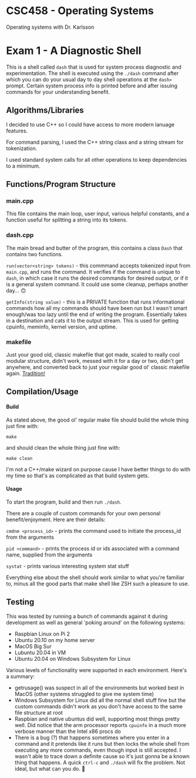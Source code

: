 # CSC458 - Operating Systems
Operating systems with Dr. Karlsson

# Exam 1 - A Diagnostic Shell

This is a shell called `dash` that is used for system process diagnostic and experimentation.
The shell is executed using the `./dash` command after which you can do your usual day to day shell operations at the `dash> ` prompt. Certain system process info is printed before and after issuing commands for your understanding benefit. 

## Algorithms/Libraries

I decided to use C++ so I could have access to more modern lanuage features.

For command parsing, I used the C++ string class and a string stream for tokenization.

I used standard system calls for all other operations to keep dependencies to a minimum.

## Functions/Program Structure

### main.cpp

This file contains the main loop, user input, various helpful constants, and a function useful for splitting a string into its tokens.

### dash.cpp

The main bread and butter of the program, this contains a class `Dash` that contains two functions.

`run(vector<string> tokens)` - this commmand accepts tokenized input from `main.cpp`, and runs the command. It verifies if the command is unique to `dash`, in which case it runs the desired commands for desired output, or if it is a general system command. It could use some cleanup, perhaps another day... 🙃

`getInfo(string value)` - this is a PRIVATE function that runs informational commands how all my commands should have been run but I wasn't smart enough/was too lazy until the end of writing the program. Essentially takes in a destination and cats it to the output stream. This is used for getting cpuinfo, meminfo, kernel version, and uptime. 

### makefile

Just your good old, classic makefile that got made, scaled to really cool modular structure, didn't work, messed with it for a day or two, didn't get anywhere, and converted back to just your regular good ol' classic makefile again. [Tradition!](https://www.youtube.com/watch?v=gRdfX7ut8gw)

## Compilation/Usage

#### Build

As stated above, the good ol' regular make file should build the whole thing just fine with:

`make`

and should clean the whole thing just fine with:

`make clean`

I'm not a C++/make wizard on purpose cause I have better things to do with my time so that's as complicated as that build system gets.

#### Usage

To start the program, build and then run `./dash`.

There are a couple of custom commands for your own personal benefit/enjoyment. Here are their details:

```cmdnm <process_id>``` - prints the command used to initiate the process_id from the arguments

```pid <command>``` - prints the process id or ids associated with a command name, supplied from the arguments

```systat``` - prints various interesting system stat stuff

Everything else about the shell should work similar to what you're familiar to, minus all the good parts that make shell like ZSH such a pleasure to use.

## Testing

This was tested by running a bunch of commands against it during development as well as general 'poking around' on the following systems:

- Raspbian Linux on Pi 2
- Ubuntu 20.10 on my home server
- MacOS Big Sur
- Lubuntu 20.04 in VM
- Ubuntu 20.04 on Windows Subsystem for Linux

Various levels of functionality were supported in each environment. Here's a summary:

- getrusage() was suspect in all of the environments but worked best in MacOS (other systems struggled to give me system time)
- Windows Subsystem for Linux did all the normal shell stuff fine but the custom commands didn't work as you don't have access to the same file structure at root
- Raspbian and native ubuntus did well, supporting most things pretty well. Did notice that the arm processor reports `cpuinfo` in a much more verbose manner than the Intel x86 procs do
- There is a bug (?) that happens sometimes where you enter in a command and it pretends like it runs but then locks the whole shell from executing any more commands, even though input is still accepted. I wasn't able to trace down a definite cause so it's just gonna be a known thing that happens. A quick `ctrl-c` and `./dash` will fix the problem. Not ideal, but what can you do. 🤷


